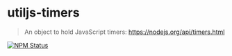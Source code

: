 # utiljs-timers

> An object to hold JavaScript timers: https://nodejs.org/api/timers.html

<p>
  <a href="https://www.npmjs.com/package/utiljs-timers"><img alt="NPM Status" src="https://img.shields.io/npm/v/utiljs-timers.svg?style=flat"></a>
</p>

